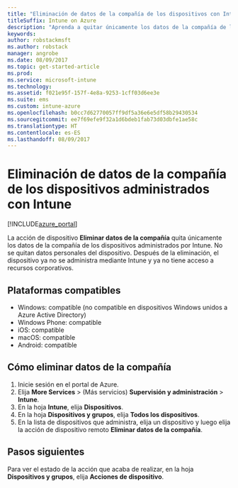 ```yaml
---
title: "Eliminación de datos de la compañía de los dispositivos con Intune"
titleSuffix: Intune on Azure
description: "Aprenda a quitar únicamente los datos de la compañía de los dispositivos que administra con Intune."
keywords: 
author: robstackmsft
ms.author: robstack
manager: angrobe
ms.date: 08/09/2017
ms.topic: get-started-article
ms.prod: 
ms.service: microsoft-intune
ms.technology: 
ms.assetid: f021e95f-157f-4e8a-9253-1cff03d6ee3e
ms.suite: ems
ms.custom: intune-azure
ms.openlocfilehash: b0cc7d62770057ff9df5a36e6e5df58b29430534
ms.sourcegitcommit: ee7f69efe9f32a1d6bdeb1fab73d03dbfe1ae58c
ms.translationtype: HT
ms.contentlocale: es-ES
ms.lasthandoff: 08/09/2017
---
```

# <a name="remove-company-data-from-intune-managed-devices"></a>Eliminación de datos de la compañía de los dispositivos administrados con Intune


[!INCLUDE[azure_portal](./includes/azure_portal.md)]

La acción de dispositivo **Eliminar datos de la compañía** quita únicamente los datos de la compañía de los dispositivos administrados por Intune. No se quitan datos personales del dispositivo. Después de la eliminación, el dispositivo ya no se administra mediante Intune y ya no tiene acceso a recursos corporativos.

## <a name="supported-platforms"></a>Plataformas compatibles

- Windows: compatible (no compatible en dispositivos Windows unidos a Azure Active Directory)
- Windows Phone: compatible
- iOS: compatible
- macOS: compatible
- Android: compatible

## <a name="how-to-remove-company-data"></a>Cómo eliminar datos de la compañía

1. Inicie sesión en el portal de Azure.
2. Elija **More Services** >  (Más servicios) **Supervisión y administración** > **Intune**.
3. En la hoja **Intune**, elija **Dispositivos**.
4. En la hoja **Dispositivos y grupos**, elija **Todos los dispositivos**.
5. En la lista de dispositivos que administra, elija un dispositivo y luego elija la acción de dispositivo remoto **Eliminar datos de la compañía**.

## <a name="next-steps"></a>Pasos siguientes

Para ver el estado de la acción que acaba de realizar, en la hoja **Dispositivos y grupos**, elija **Acciones de dispositivo**.
